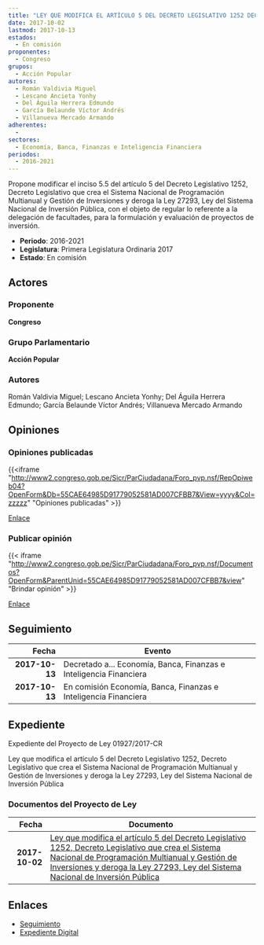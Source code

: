 ```yaml
---
title: "LEY QUE MODIFICA EL ARTÍCULO 5 DEL DECRETO LEGISLATIVO 1252 DECRETO LEGISLATIVO QUE CREA EL SISTEMA NACIONAL DE PROGRAMACIÓN MULTIANUAL Y GESTIÓN DE INVERSIONES Y DEROGA LA LEY 27293, LEY DEL SISTEMA NACIONAL DE INVERSIÓN PÚBLICA"
date: 2017-10-02
lastmod: 2017-10-13
estados: 
  - En comisión
proponentes: 
  - Congreso
grupos: 
  - Acción Popular
autores: 
  - Román Valdivia Miguel
  - Lescano Ancieta Yonhy
  - Del Águila Herrera Edmundo
  - García Belaunde Víctor Andrés
  - Villanueva Mercado Armando
adherentes: 
  - 
sectores: 
  - Economía, Banca, Finanzas e Inteligencia Financiera
periodos: 
  - 2016-2021
---
```


Propone modificar el inciso 5.5 del artículo 5 del Decreto Legislativo 1252, Decreto Legislativo que crea el Sistema Nacional de Programación Multianual y Gestión de Inversiones y deroga la Ley 27293, Ley del Sistema Nacional de Inversión Pública, con el objeto de regular lo referente a la delegación de facultades, para la formulación y evaluación de proyectos de inversión.

- **Periodo**: 2016-2021
- **Legislatura**: Primera Legislatura Ordinaria 2017
- **Estado**: En comisión

## Actores

### Proponente

**Congreso**

### Grupo Parlamentario

**Acción Popular**

### Autores

Román Valdivia Miguel; Lescano Ancieta Yonhy; Del Águila Herrera Edmundo; García Belaunde Víctor Andrés; Villanueva Mercado Armando


## Opiniones

### Opiniones publicadas

{{<iframe "http://www2.congreso.gob.pe/Sicr/ParCiudadana/Foro_pvp.nsf/RepOpiweb04?OpenForm&Db=55CAE64985D91779052581AD007CFBB7&View=yyyy&Col=zzzzz" "Opiniones publicadas" >}}

[Enlace](http://www2.congreso.gob.pe/Sicr/ParCiudadana/Foro_pvp.nsf/RepOpiweb04?OpenForm&Db=55CAE64985D91779052581AD007CFBB7&View=yyyy&Col=zzzzz)
### Publicar opinión

{{< iframe "http://www2.congreso.gob.pe/Sicr/ParCiudadana/Foro_pvp.nsf/Documentos?OpenForm&ParentUnid=55CAE64985D91779052581AD007CFBB7&view" "Brindar opinión" >}}

[Enlace](http://www2.congreso.gob.pe/Sicr/ParCiudadana/Foro_pvp.nsf/Documentos?OpenForm&ParentUnid=55CAE64985D91779052581AD007CFBB7&view)

## Seguimiento

| Fecha | Evento |
|------:|--------|
| **2017-10-13** | Decretado a... Economía, Banca, Finanzas e Inteligencia Financiera|
| **2017-10-13** | En comisión Economía, Banca, Finanzas e Inteligencia Financiera|


## Expediente

Expediente del Proyecto de Ley 01927/2017-CR

Ley que modifica el artículo 5 del Decreto Legislativo 1252, Decreto Legislativo que crea el Sistema Nacional de Programación Multianual y Gestión de Inversiones y deroga la Ley 27293, Ley del Sistema Nacional de Inversión Pública


### Documentos del Proyecto de Ley

| Fecha | Documento |
|------:|--------|
| **2017-10-02** | [Ley que modifica el artículo 5 del Decreto Legislativo 1252, Decreto Legislativo que crea el Sistema Nacional de Programación Multianual y Gestión de Inversiones y deroga la Ley 27293, Ley del Sistema Nacional de Inversión Pública](http://www.leyes.congreso.gob.pe/Documentos/2016_2021/Proyectos_de_Ley_y_de_Resoluciones_Legislativas/PL0192720171002.pdf) |

## Enlaces 

- [Seguimiento](http://www2.congreso.gob.pe/Sicr/TraDocEstProc/CLProLey2016.nsf/f7fff46988ca05b1052578e100829cc7/0507141a2aa6816c052581ad007dff9c?OpenDocument)
- [Expediente Digital](http://www2.congreso.gob.pe/Sicr/TraDocEstProc/CLProLey2016.nsf/f7fff46988ca05b1052578e100829cc7/0507141a2aa6816c052581ad007dff9c?OpenDocument&Click=05257FB7005EB655.eb71d0cf91d8294e05256cdf006b5706/$Body/0.1C6C)
